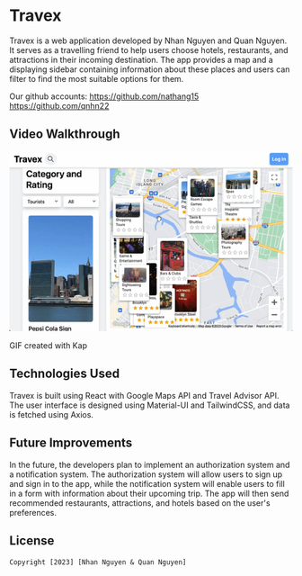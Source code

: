 # Travex 

Travex is a web application developed by Nhan Nguyen and Quan Nguyen. It serves as a travelling friend to help users choose hotels, restaurants, and attractions in their incoming destination. The app provides a map and a displaying sidebar containing information about these places and users can filter to find the most suitable options for them.

Our github accounts:
https://github.com/nathang15
https://github.com/qnhn22

## Video Walkthrough

<img src='walkthrough.gif' title='Video Walkthrough' width='' alt='Video Walkthrough' />

GIF created with Kap

## Technologies Used

Travex is built using React with Google Maps API and Travel Advisor API. The user interface is designed using Material-UI and TailwindCSS, and data is fetched using Axios.



## Future Improvements

In the future, the developers plan to implement an authorization system and a notification system. The authorization system will allow users to sign up and sign in to the app, while the notification system will enable users to fill in a form with information about their upcoming trip. The app will then send recommended restaurants, attractions, and hotels based on the user's preferences.

## License

    Copyright [2023] [Nhan Nguyen & Quan Nguyen]
